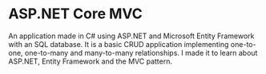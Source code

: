 # ASP.NET Core MVC

An application made in C# using ASP.NET and Microsoft Entity Framework with an SQL database.
It is a basic CRUD application implementing one-to-one, one-to-many and many-to-many relationships.
I made it to learn about ASP.NET, Entity Framework and the MVC pattern.
